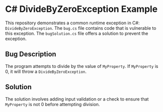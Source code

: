 # C# DivideByZeroException Example

This repository demonstrates a common runtime exception in C#: `DivideByZeroException`. The `bug.cs` file contains code that is vulnerable to this exception. The `bugSolution.cs` file offers a solution to prevent the exception.

## Bug Description
The program attempts to divide by the value of `MyProperty`. If `MyProperty` is 0, it will throw a `DivideByZeroException`. 

## Solution
The solution involves adding input validation or a check to ensure that `MyProperty` is not 0 before attempting division.